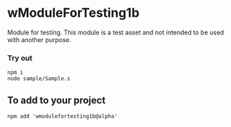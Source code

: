 # wModuleForTesting1b

Module for testing. This module is a test asset and not intended to be used with another purpose.

### Try out

```
npm i
node sample/Sample.s
```

## To add to your project
```
npm add 'wmodulefortesting1b@alpha'
```

